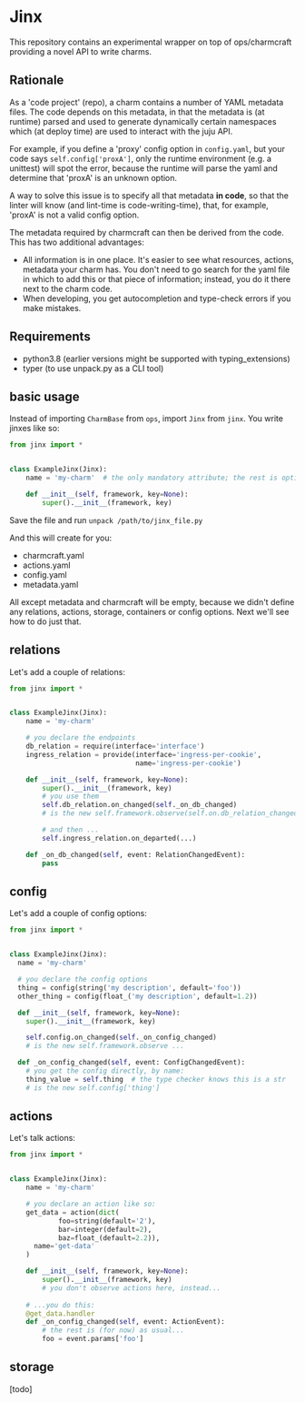 # Jinx

This repository contains an experimental wrapper on top of ops/charmcraft
providing a novel API to write charms.

## Rationale

As a 'code project' (repo), a charm contains a number of YAML metadata files. 
The code depends on this metadata, in that the metadata is (at runtime) parsed
and used to generate dynamically certain namespaces which (at deploy time) are
used to interact with the juju API.

For example, if you define a 'proxy' config option in `config.yaml`, but your 
code says `self.config['proxA']`, only the runtime environment (e.g. a unittest) 
will spot the error, because the runtime will parse the yaml and determine that
'proxA' is an unknown option.

A way to solve this issue is to specify all that metadata **in code**, so that 
the linter will know (and lint-time is code-writing-time), that, for example, 
'proxA' is not a valid config option.

The metadata required by charmcraft can then be derived from the code.
This has two additional advantages:

- All information is in one place. It's easier to see what resources, actions, 
  metadata your charm has. You don't need to go search for the yaml file in 
  which to add this or that piece of information; instead, you do it there next 
  to the charm code.
- When developing, you get autocompletion and type-check errors if you make mistakes.

## Requirements

- python3.8 (earlier versions might be supported with typing_extensions)
- typer (to use unpack.py as a CLI tool)

## basic usage

Instead of importing `CharmBase` from `ops`, import `Jinx` from `jinx`.
You write jinxes like so:

```python
from jinx import *


class ExampleJinx(Jinx):
    name = 'my-charm'  # the only mandatory attribute; the rest is optional

    def __init__(self, framework, key=None):
        super().__init__(framework, key)
```

Save the file and run
`unpack /path/to/jinx_file.py`

And this will create for you:
- charmcraft.yaml
- actions.yaml
- config.yaml
- metadata.yaml

All except metadata and charmcraft will be empty, because we didn't define any 
relations, actions, storage, containers or config options. Next we'll see how
to do just that.

## relations

Let's add a couple of relations:

```python
from jinx import *


class ExampleJinx(Jinx):
    name = 'my-charm'

    # you declare the endpoints
    db_relation = require(interface='interface')
    ingress_relation = provide(interface='ingress-per-cookie', 
                               name='ingress-per-cookie')

    def __init__(self, framework, key=None):
        super().__init__(framework, key)
        # you use them
        self.db_relation.on_changed(self._on_db_changed)
        # is the new self.framework.observe(self.on.db_relation_changed, self._on_db_changed)

        # and then ...
        self.ingress_relation.on_departed(...)

    def _on_db_changed(self, event: RelationChangedEvent):
        pass
```

## config

Let's add a couple of config options:

```python
from jinx import *


class ExampleJinx(Jinx):
  name = 'my-charm'

  # you declare the config options
  thing = config(string('my description', default='foo'))
  other_thing = config(float_('my description', default=1.2))

  def __init__(self, framework, key=None):
    super().__init__(framework, key)

    self.config.on_changed(self._on_config_changed)
    # is the new self.framework.observe ... 

  def _on_config_changed(self, event: ConfigChangedEvent):
    # you get the config directly, by name:
    thing_value = self.thing  # the type checker knows this is a str
    # is the new self.config['thing']
```

## actions

Let's talk actions:

```python
from jinx import *


class ExampleJinx(Jinx):
    name = 'my-charm'

    # you declare an action like so:
    get_data = action(dict(
            foo=string(default='2'),
            bar=integer(default=2),
            baz=float_(default=2.2)), 
      name='get-data' 
    )

    def __init__(self, framework, key=None):
        super().__init__(framework, key)
        # you don't observe actions here, instead...
        
    # ...you do this:
    @get_data.handler
    def _on_config_changed(self, event: ActionEvent):
        # the rest is (for now) as usual...
        foo = event.params['foo']
```

## storage

[todo]
